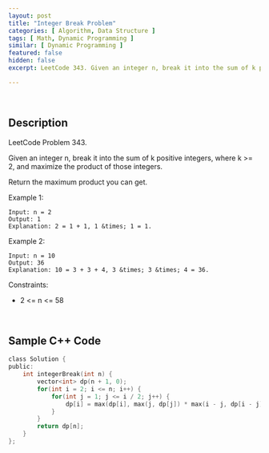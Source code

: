 ```yaml
---
layout: post
title: "Integer Break Problem"
categories: [ Algorithm, Data Structure ]
tags: [ Math, Dynamic Programming ]
similar: [ Dynamic Programming ]
featured: false
hidden: false
excerpt: LeetCode 343. Given an integer n, break it into the sum of k positive integers, where k >= 2, and maximize the product of those integers.

---
```


<br />

## Description

LeetCode Problem 343.

Given an integer n, break it into the sum of k positive integers, where k >= 2, and maximize the product of those integers.

Return the maximum product you can get.

Example 1:
```
Input: n = 2
Output: 1
Explanation: 2 = 1 + 1, 1 &times; 1 = 1.
```

Example 2:
```
Input: n = 10
Output: 36
Explanation: 10 = 3 + 3 + 4, 3 &times; 3 &times; 4 = 36.
```

Constraints:
* 2 <= n <= 58

<br />

## Sample C++ Code


```c
class Solution {
public:
    int integerBreak(int n) {
        vector<int> dp(n + 1, 0);
        for(int i = 2; i <= n; i++) {
            for(int j = 1; j <= i / 2; j++) {
                dp[i] = max(dp[i], max(j, dp[j]) * max(i - j, dp[i - j]));
            }
        }
        return dp[n];
    }
};
```


